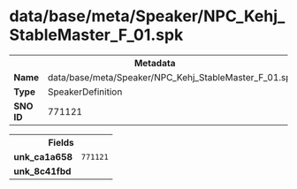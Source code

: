 <h1>data/base/meta/Speaker/NPC_Kehj_StableMaster_F_01.spk</h1><table><tr><th colspan="100%">Metadata</th></tr><tr><td><b>Name</b></td><td>data/base/meta/Speaker/NPC_Kehj_StableMaster_F_01.spk</td></tr><tr><td><b>Type</b></td><td>SpeakerDefinition</td></tr><tr><td><b>SNO ID</b></td><td>771121</td></tr></table>

<table><tr><th colspan="100%">Fields</th></tr><tr><td><b>unk_ca1a658</b></td><td><code>771121</code></td></tr><tr><td><b>unk_8c41fbd</b></td><td></td></tr></table>

